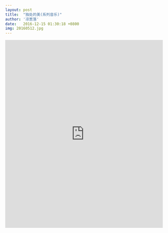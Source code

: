 ```yaml
---
layout: post
title:  "独处的美(系列音乐)"
author: '凉葱落'
date:   2016-12-15 01:30:18 +0800
img: 20160512.jpg
---
```

<iframe frameborder="0" src="http://music.163.com/outchain/player?type=0&id=401710949&auto=1&height=430" allowfullscreen style="width:100%;height:600px"></iframe>

